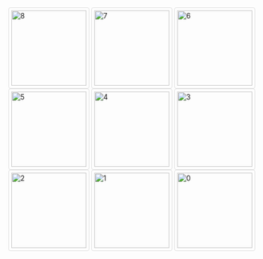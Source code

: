 <html>
<head>
<style>
img {
  border: 1px solid #ddd;
  border-radius: 4px;
  padding: 5px;
  width: 150px;
}
</style>
</head>
<body>

<img src="https://ellioteserin.github.io/portfolio/assets/images/unnamed (7).png" alt="8" style="width:150px">
<img src="https://ellioteserin.github.io/portfolio/assets/images/unnamed (6).png" alt="7" style="width:150px">
<img src="https://ellioteserin.github.io/portfolio/assets/images/unnamed (5).png" alt="6" style="width:150px">
<img src="https://ellioteserin.github.io/portfolio/assets/images/unnamed (4).png" alt="5" style="width:150px">
<img src="https://ellioteserin.github.io/portfolio/assets/images/unnamed (3).png" alt="4" style="width:150px">
<img src="https://ellioteserin.github.io/portfolio/assets/images/unnamed (2).png" alt="3" style="width:150px">
<img src="https://ellioteserin.github.io/portfolio/assets/images/unnamed (1).png" alt="2" style="width:150px">
<img src="https://ellioteserin.github.io/portfolio/assets/images/unnamed.png" alt="1" style="width:150px">
<img src="https://ellioteserin.github.io/portfolio/assets/images/pasted image 0.png" alt="0" style="width:150px">

</body>
</html>
